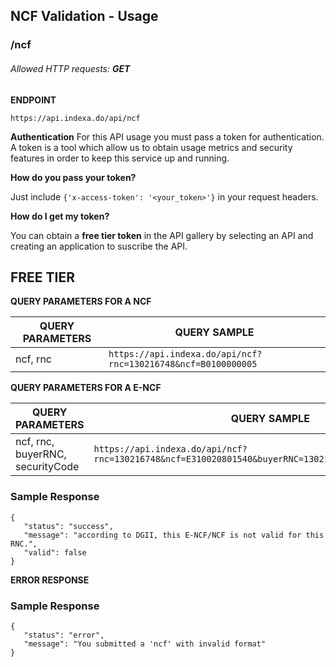 ## NCF Validation - Usage

### /ncf

###### Allowed HTTP requests: **GET**

**ENDPOINT**

`https://api.indexa.do/api/ncf`

**Authentication**
For this API usage you must pass a token for authentication. A token is a tool which allow us to obtain usage metrics and security features in order to keep this service up and running.

**How do you pass your token?**

Just include `{'x-access-token': '<your_token>'}` in your request headers.

**How do I get my token?**

You can obtain a **free tier token** in the API gallery by selecting an API and creating an application to suscribe the API.

## FREE TIER

**QUERY PARAMETERS FOR A NCF**

| QUERY PARAMETERS | QUERY SAMPLE                                                  |
| ---------------- | ------------------------------------------------------------- |
| ncf, rnc         | `https://api.indexa.do/api/ncf?rnc=130216748&ncf=B0100000005` |

**QUERY PARAMETERS FOR A E-NCF**

| QUERY PARAMETERS                 | QUERY SAMPLE                                                                                          |
| -------------------------------- | ----------------------------------------------------------------------------------------------------- |
| ncf, rnc, buyerRNC, securityCode | `https://api.indexa.do/api/ncf?rnc=130216748&ncf=E310020801540&buyerRNC=130216748&securityCode=P%2PC` |

### **Sample Response**

```
{
   "status": "success",
   "message": "according to DGII, this E-NCF/NCF is not valid for this RNC.",
   "valid": false
}
```

**ERROR RESPONSE**

### **Sample Response**

```
{
   "status": "error",
   "message": "You submitted a 'ncf' with invalid format"
}
```

